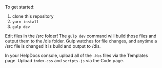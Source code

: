 To get started:

1. clone this repository
2. `yarn install`
3. `gulp dev`

Edit files in the /src folder! The `gulp dev` command will build those files and output them to the /dis folder. Gulp watches for file changes, and anytime a /src file is changed it is build and output to /dis.

In your HelpDocs console, upload all of the `.hbs` files via the Templates page. Upload `index.css` and `scripts.js` via the Code page.